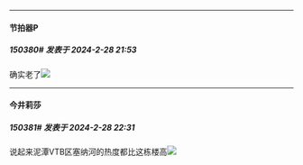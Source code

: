 ﻿
*****

####  节拍器P  
##### 150380#       发表于 2024-2-28 21:53

确实老了<img src="https://static.saraba1st.com/image/smiley/face2017/003.png" referrerpolicy="no-referrer">


*****

####  今井莉莎  
##### 150381#       发表于 2024-2-28 22:31

说起来泥潭VTB区塞纳河的热度都比这栋楼高<img src="https://static.saraba1st.com/image/smiley/face2017/068.png" referrerpolicy="no-referrer">

